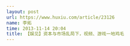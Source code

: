 ```yaml
---
layout: post
url: https://www.huxiu.com/article/23126
name: 李拓
time: 2013-11-14 20:04
title: 【娱见】资本与市场乱局下，视频、游戏一地鸡毛
---
```

